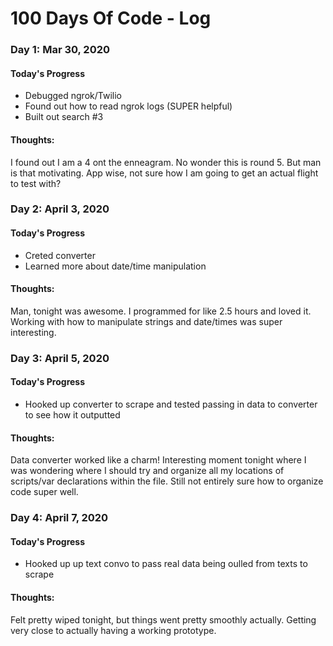 # 100 Days Of Code - Log

### Day 1: Mar 30, 2020

#### Today's Progress
- Debugged ngrok/Twilio
- Found out how to read ngrok logs (SUPER helpful)
- Built out search #3

#### Thoughts:
I found out I am a 4 ont the enneagram. No wonder this is round 5. But man is that motivating.
App wise, not sure how I am going to get an actual flight to test with?

### Day 2: April 3, 2020

#### Today's Progress
- Creted converter
- Learned more about date/time manipulation

#### Thoughts:
Man, tonight was awesome. I programmed for like 2.5 hours and loved it. Working with how to manipulate strings and date/times was super interesting.

### Day 3: April 5, 2020

#### Today's Progress
- Hooked up converter to scrape and tested passing in data to converter to see how it outputted

#### Thoughts:
Data converter worked like a charm! Interesting moment tonight where I was wondering where I should try and organize all my locations of scripts/var declarations within the file. Still not entirely sure how to organize code super well.

### Day 4: April 7, 2020

#### Today's Progress
- Hooked up up text convo to pass real data being oulled from texts to scrape

#### Thoughts:
Felt pretty wiped tonight, but things went pretty smoothly actually. Getting very close to actually having a working prototype.
